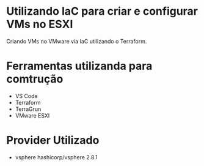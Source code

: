 # Utilizando IaC para criar e configurar VMs no ESXI
Criando VMs no VMware via IaC utilizando o Terraform.

# Ferramentas utilizanda para comtrução 
- VS Code
- Terraform
- TerraGrun
- VMware ESXI

# Provider Utilizado
- vsphere hashicorp/vsphere 2.8.1
  
